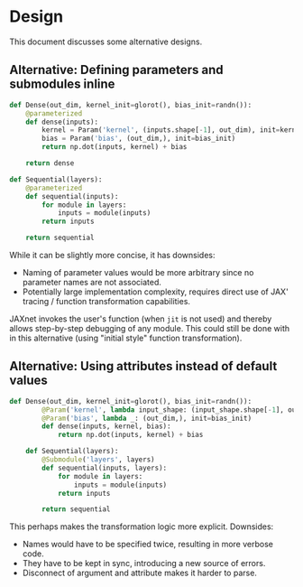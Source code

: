 # Design

This document discusses some alternative designs.

## Alternative: Defining parameters and submodules inline

```python
def Dense(out_dim, kernel_init=glorot(), bias_init=randn()):
    @parameterized
    def dense(inputs):
        kernel = Param('kernel', (inputs.shape[-1], out_dim), init=kernel_init)
        bias = Param('bias', (out_dim,), init=bias_init)
        return np.dot(inputs, kernel) + bias

    return dense

def Sequential(layers):
    @parameterized
    def sequential(inputs):
        for module in layers:
            inputs = module(inputs)
        return inputs

    return sequential
```

While it can be slightly more concise, it has downsides:
- Naming of parameter values would be more arbitrary since no parameter names are not associated.
- Potentially large implementation complexity, requires direct use of JAX' tracing / function transformation capabilities.

JAXnet invokes the user's function (when `jit` is not used) and thereby allows step-by-step debugging of any module.
This could still be done with in this alternative (using "initial style" function transformation).

## Alternative: Using attributes instead of default values

```python
def Dense(out_dim, kernel_init=glorot(), bias_init=randn()):
        @Param('kernel', lambda input_shape: (input_shape.shape[-1], out_dim), init=kernel_init)
        @Param('bias', lambda _: (out_dim,), init=bias_init)
        def dense(inputs, kernel, bias):
            return np.dot(inputs, kernel) + bias

    def Sequential(layers):
        @Submodule('layers', layers)
        def sequential(inputs, layers):
            for module in layers:
                inputs = module(inputs)
            return inputs

        return sequential
```

This perhaps makes the transformation logic more explicit. Downsides:
- Names would have to be specified twice, resulting in more verbose code.
- They have to be kept in sync, introducing a new source of errors.
- Disconnect of argument and attribute makes it harder to parse.